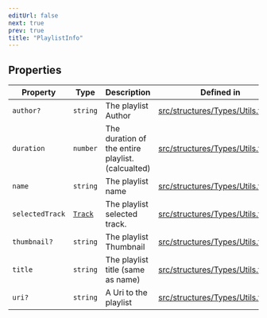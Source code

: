 ```yaml
---
editUrl: false
next: true
prev: true
title: "PlaylistInfo"
---
```


## Properties

| Property | Type | Description | Defined in |
| ------ | ------ | ------ | ------ |
| `author?` | `string` | The playlist Author | [src/structures/Types/Utils.ts:105](https://github.com/appujet/lavalink-client/blob/4880e032861893b27e80b7c2d6c36639afbb3479/src/structures/Types/Utils.ts#L105) |
| `duration` | `number` | The duration of the entire playlist. (calcualted) | [src/structures/Types/Utils.ts:113](https://github.com/appujet/lavalink-client/blob/4880e032861893b27e80b7c2d6c36639afbb3479/src/structures/Types/Utils.ts#L113) |
| `name` | `string` | The playlist name | [src/structures/Types/Utils.ts:101](https://github.com/appujet/lavalink-client/blob/4880e032861893b27e80b7c2d6c36639afbb3479/src/structures/Types/Utils.ts#L101) |
| `selectedTrack` | [`Track`](/api/interfaces/track/) | The playlist selected track. | [src/structures/Types/Utils.ts:111](https://github.com/appujet/lavalink-client/blob/4880e032861893b27e80b7c2d6c36639afbb3479/src/structures/Types/Utils.ts#L111) |
| `thumbnail?` | `string` | The playlist Thumbnail | [src/structures/Types/Utils.ts:107](https://github.com/appujet/lavalink-client/blob/4880e032861893b27e80b7c2d6c36639afbb3479/src/structures/Types/Utils.ts#L107) |
| `title` | `string` | The playlist title (same as name) | [src/structures/Types/Utils.ts:103](https://github.com/appujet/lavalink-client/blob/4880e032861893b27e80b7c2d6c36639afbb3479/src/structures/Types/Utils.ts#L103) |
| `uri?` | `string` | A Uri to the playlist | [src/structures/Types/Utils.ts:109](https://github.com/appujet/lavalink-client/blob/4880e032861893b27e80b7c2d6c36639afbb3479/src/structures/Types/Utils.ts#L109) |
